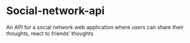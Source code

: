 # Social-network-api
An API for a social network web application where users can share their thoughts, react to friends’ thoughts
